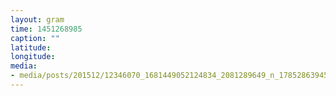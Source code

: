 ```yaml
---
layout: gram
time: 1451268985
caption: ""
latitude: 
longitude: 
media:
- media/posts/201512/12346070_1681449052124834_2081289649_n_17852863945033407.jpg
---
```

